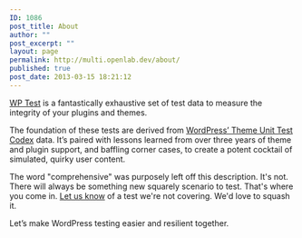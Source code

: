 ```yaml
---
ID: 1086
post_title: About
author: ""
post_excerpt: ""
layout: page
permalink: http://multi.openlab.dev/about/
published: true
post_date: 2013-03-15 18:21:12
---
```

<a title="WP Test - The Best Tests For WordPress" href="http://wptest.io" target="_blank">WP Test</a> is a fantastically exhaustive set of test data to measure the integrity of your plugins and themes.

The foundation of these tests are derived from <a title="Theme Unit Test" href="http://codex.wordpress.org/Theme_Unit_Test" target="_blank">WordPress’ Theme Unit Test Codex</a> data. It’s paired with lessons learned from over three years of theme and plugin support, and baffling corner cases, to create a potent cocktail of simulated, quirky user content.

The word "comprehensive" was purposely left off this description. It's not. There will always be something new squarely scenario to test. That's where you come in. <a title="Contact" href="http://wptest.io/contact/">Let us know</a> of a test we're not covering. We'd love to squash it.

Let’s make WordPress testing easier and resilient together.